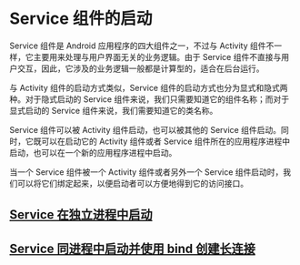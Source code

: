 # Service 组件的启动

Service 组件是 Android 应用程序的四大组件之一，不过与 Activity 组件不一样，它主要用来处理与用户界面无关的业务逻辑。由于 Service 组件不直接与用户交互，因此，它涉及的业务逻辑一般都是计算型的，适合在后台运行。

与 Activity 组件的启动方式类似，Service 组件的启动方式也分为显式和隐式两种。对于隐式启动的 Service 组件来说，我们只需要知道它的组件名称；而对于显式启动的 Service 组件来说，我们需要知道它的类名称。

Service 组件可以被 Activity 组件启动，也可以被其他的 Service 组件启动。同时，它既可以在启动它的 Activity 组件或者 Service 组件所在的应用程序进程中启动，也可以在一个新的应用程序进程中启动。

当一个 Service 组件被一个 Activity 组件或者另外一个 Service 组件启动时，我们可以将它们绑定起来，以便启动者可以方便地得到它的访问接口。

## [Service 在独立进程中启动](android/framework/app_framework/service_launch/service__stanlone_process_launch.md)

## [Service 同进程中启动并使用 bind 创建长连接](android/framework/app_framework/service_launch/service_process_launch_and_bind.md)
